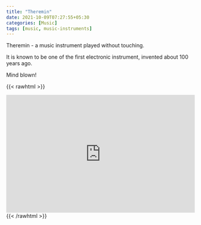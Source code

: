 ```yaml
---
title: "Theremin"
date: 2021-10-09T07:27:55+05:30
categories: [Music]
tags: [music, music-instruments]
---
```


Theremin - a music instrument played without touching.

It is known to be
one of the first
electronic instrument,
invented about 100 years ago.

Mind blown!

{{< rawhtml >}}
<iframe width="100%" height="315" src="https://www.youtube.com/embed/wrUo9hmNwts" title="YouTube video player" frameborder="0" allow="accelerometer; autoplay; clipboard-write; encrypted-media; gyroscope; picture-in-picture" allowfullscreen></iframe>
{{< /rawhtml >}}
